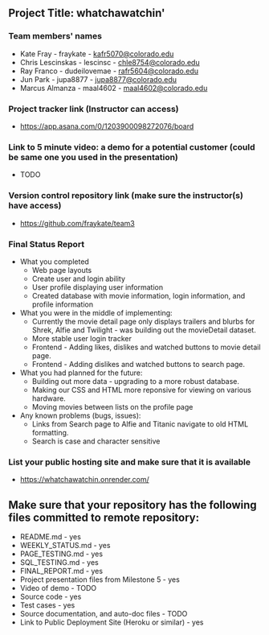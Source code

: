 ## Project Title: whatchawatchin'

### Team members' names
* Kate Fray - fraykate - kafr5070@colorado.edu
* Chris Lescinskas - lescinsc - chle8754@colorado.edu
* Ray Franco - dudeilovemae - rafr5604@colorado.edu
* Jun Park - jupa8877 - jupa8877@colorado.edu
* Marcus Almanza - maal4602 - maal4602@colorado.edu

### Project tracker link (Instructor can access)
* https://app.asana.com/0/1203900098272076/board

### Link to 5 minute video: a demo for a potential customer (could be same one you used in the presentation)
* TODO

### Version control repository link (make sure the instructor(s) have access)
* https://github.com/fraykate/team3

### Final Status Report
* What you completed
  - Web page layouts
  - Create user and login ability
  - User profile displaying user information
  - Created database with movie information, login information, and profile information
* What you were in the middle of implementing:
  - Currently the movie detail page only displays trailers and blurbs for Shrek, Alfie and Twilight - was building out the movieDetail dataset.
  - More stable user login tracker
  - Frontend - Adding likes, dislikes and watched buttons to movie detail page.
  - Frontend - Adding dislikes and watched buttons to search page.
* What you had planned for the future:
  - Building out more data - upgrading to a more robust database.
  - Making our CSS and HTML more reponsive for viewing on various hardware.
  - Moving movies between lists on the profile page
* Any known problems (bugs, issues):
   - Links from Search page to Alfie and Titanic navigate to old HTML formatting.
   - Search is case and character sensitive

### List your public hosting site and make sure that it is available
* https://whatchawatchin.onrender.com/

## Make sure that your repository has the following files committed to remote repository:
* README.md - yes
* WEEKLY_STATUS.md - yes
* PAGE_TESTING.md - yes
* SQL_TESTING.md - yes
* FINAL_REPORT.md - yes
* Project presentation files from Milestone 5 - yes
* Video of demo - TODO
* Source code - yes
* Test cases - yes
* Source documentation, and auto-doc files - TODO
* Link to Public Deployment Site (Heroku or similar) - yes
